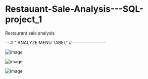 # Restauant-Sale-Analysis---SQL-project_1
Restaurant sale analysis

-- # " ANALYZE MENU TABEL" #-----------------






![image](https://github.com/Dillipmeher/Restauant-Sale-Analysis---SQL-project_1/assets/143451788/f9cb9880-f161-4936-a012-ef6d6dd492fc)

![image](https://github.com/Dillipmeher/Restauant-Sale-Analysis---SQL-project_1/assets/143451788/ab370ff0-db21-406f-92bc-fa0447de22e8)

![image](https://github.com/Dillipmeher/Restauant-Sale-Analysis---SQL-project_1/assets/143451788/9334fd83-4139-4be3-a897-cf7392fa651d)


